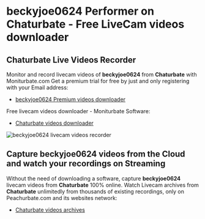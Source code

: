 # beckyjoe0624 Performer on Chaturbate - Free LiveCam videos downloader

## Chaturbate Live Videos Recorder

Monitor and record livecam videos of **beckyjoe0624** from **Chaturbate** with Moniturbate.com
Get a premium trial for free by just and only registering with your Email address:
* [beckyjoe0624 Premium videos downloader](https://moniturbate.com/request-demo-licence-key.html)

Free livecam videos downloader - Moniturbate Software:
* [Chaturbate videos downloader](https://moniturbate.com/moniturbate-download-software.html)

![beckyjoe0624 livecam videos recorder](https://peachurnet.com/templates/moniturbate-software.png)


## Capture beckyjoe0624 videos from the Cloud and watch your recordings on Streaming

Without the need of downloading a software, capture **beckyjoe0624** livecam videos from **Chaturbate** 100% online.
Watch Livecam archives from **Chaturbate** unlimitedly from thousands of existing recordings, only on Peachurbate.com and its websites network:
* [Chaturbate videos archives](https://peachurnet.com/)